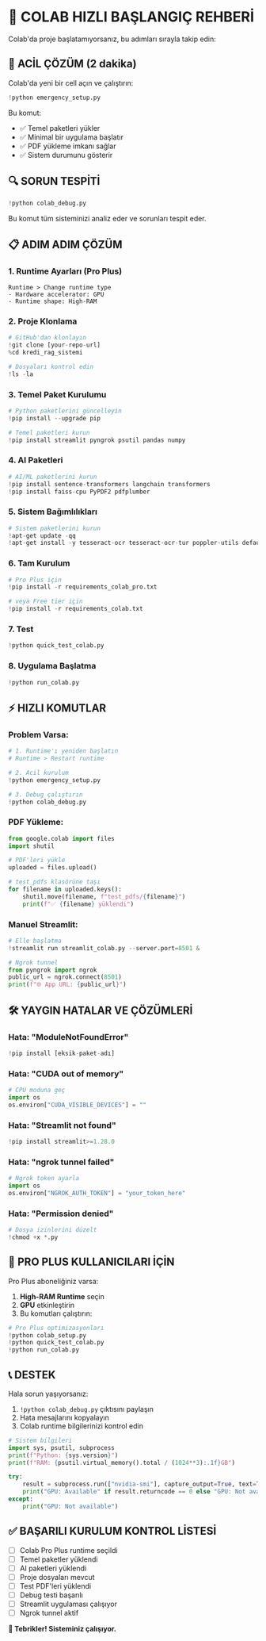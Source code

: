 # 🚀 COLAB HIZLI BAŞLANGIÇ REHBERİ

Colab'da proje başlatamıyorsanız, bu adımları sırayla takip edin:

## 🚨 ACİL ÇÖZÜM (2 dakika)

Colab'da yeni bir cell açın ve çalıştırın:

```python
!python emergency_setup.py
```

Bu komut:
- ✅ Temel paketleri yükler
- ✅ Minimal bir uygulama başlatır  
- ✅ PDF yükleme imkanı sağlar
- ✅ Sistem durumunu gösterir

## 🔍 SORUN TESPİTİ

```python
!python colab_debug.py
```

Bu komut tüm sisteminizi analiz eder ve sorunları tespit eder.

## 📋 ADIM ADIM ÇÖZÜM

### 1. Runtime Ayarları (Pro Plus)
```
Runtime > Change runtime type
- Hardware accelerator: GPU 
- Runtime shape: High-RAM
```

### 2. Proje Klonlama
```python
# GitHub'dan klonlayın
!git clone [your-repo-url]
%cd kredi_rag_sistemi

# Dosyaları kontrol edin
!ls -la
```

### 3. Temel Paket Kurulumu
```python
# Python paketlerini güncelleyin
!pip install --upgrade pip

# Temel paketleri kurun
!pip install streamlit pyngrok psutil pandas numpy
```

### 4. AI Paketleri
```python
# AI/ML paketlerini kurun
!pip install sentence-transformers langchain transformers
!pip install faiss-cpu PyPDF2 pdfplumber
```

### 5. Sistem Bağımlılıkları
```python
# Sistem paketlerini kurun
!apt-get update -qq
!apt-get install -y tesseract-ocr tesseract-ocr-tur poppler-utils default-jre
```

### 6. Tam Kurulum
```python
# Pro Plus için
!pip install -r requirements_colab_pro.txt

# veya Free tier için
!pip install -r requirements_colab.txt
```

### 7. Test
```python
!python quick_test_colab.py
```

### 8. Uygulama Başlatma
```python
!python run_colab.py
```

## ⚡ HIZLI KOMUTLAR

### Problem Varsa:
```python
# 1. Runtime'ı yeniden başlatın
# Runtime > Restart runtime

# 2. Acil kurulum
!python emergency_setup.py

# 3. Debug çalıştırın
!python colab_debug.py
```

### PDF Yükleme:
```python
from google.colab import files
import shutil

# PDF'leri yükle
uploaded = files.upload()

# test_pdfs klasörüne taşı
for filename in uploaded.keys():
    shutil.move(filename, f"test_pdfs/{filename}")
    print(f"✅ {filename} yüklendi")
```

### Manuel Streamlit:
```python
# Elle başlatma
!streamlit run streamlit_colab.py --server.port=8501 &

# Ngrok tunnel
from pyngrok import ngrok
public_url = ngrok.connect(8501)
print(f"🌐 App URL: {public_url}")
```

## 🛠️ YAYGIN HATALAR VE ÇÖZÜMLERİ

### Hata: "ModuleNotFoundError"
```python
!pip install [eksik-paket-adı]
```

### Hata: "CUDA out of memory"
```python
# CPU moduna geç
import os
os.environ["CUDA_VISIBLE_DEVICES"] = ""
```

### Hata: "Streamlit not found"
```python
!pip install streamlit>=1.28.0
```

### Hata: "ngrok tunnel failed"
```python
# Ngrok token ayarla
import os
os.environ["NGROK_AUTH_TOKEN"] = "your_token_here"
```

### Hata: "Permission denied"
```python
# Dosya izinlerini düzelt
!chmod +x *.py
```

## 🎯 PRO PLUS KULLANICILARI İÇİN

Pro Plus aboneliğiniz varsa:

1. **High-RAM Runtime** seçin
2. **GPU** etkinleştirin
3. Bu komutları çalıştırın:

```python
# Pro Plus optimizasyonları
!python colab_setup.py
!python quick_test_colab.py
!python run_colab.py
```

## 📞 DESTEK

Hala sorun yaşıyorsanız:

1. `!python colab_debug.py` çıktısını paylaşın
2. Hata mesajlarını kopyalayın
3. Colab runtime bilgilerinizi kontrol edin

```python
# Sistem bilgileri
import sys, psutil, subprocess
print(f"Python: {sys.version}")
print(f"RAM: {psutil.virtual_memory().total / (1024**3):.1f}GB")

try:
    result = subprocess.run(["nvidia-smi"], capture_output=True, text=True)
    print("GPU: Available" if result.returncode == 0 else "GPU: Not available")
except:
    print("GPU: Not available")
```

## ✅ BAŞARILI KURULUM KONTROL LİSTESİ

- [ ] Colab Pro Plus runtime seçildi
- [ ] Temel paketler yüklendi
- [ ] AI paketleri yüklendi
- [ ] Proje dosyaları mevcut
- [ ] Test PDF'leri yüklendi
- [ ] Debug testi başarılı
- [ ] Streamlit uygulaması çalışıyor
- [ ] Ngrok tunnel aktif

**🎉 Tebrikler! Sisteminiz çalışıyor.** 